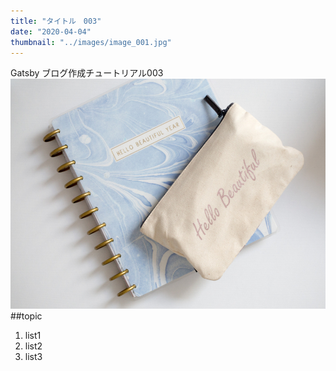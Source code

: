 ```yaml
---
title: "タイトル　003"
date: "2020-04-04"
thumbnail: "../images/image_001.jpg"
---
```


Gatsby ブログ作成チュートリアル003
![Sample](../images/image_001.jpg)
##topic

1. list1
2. list2
3. list3